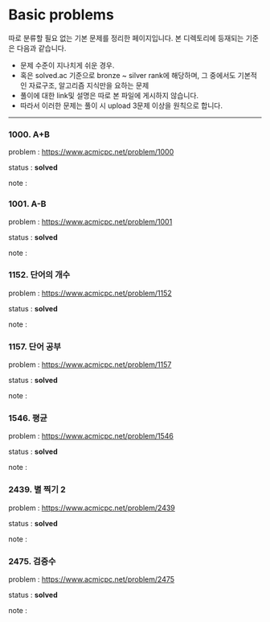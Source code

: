 
# Basic problems

따로 분류할 필요 없는 기본 문제를 정리한 페이지입니다.
본 디렉토리에 등재되는 기준은 다음과 같습니다.

* 문제 수준이 지나치게 쉬운 경우.
* 혹은 solved.ac 기준으로 bronze ~ silver rank에 해당하며, 그 중에서도 기본적인 자료구조, 알고리즘 지식만을 요하는 문제
* 풀이에 대한 link및 설명은 따로 본 파일에 게시하지 않습니다.
* 따라서 이러한 문제는 풀이 시 upload 3문제 이상을 원칙으로 합니다.

---

### 1000. A+B

problem : https://www.acmicpc.net/problem/1000

status : **solved**

note : 

### 1001. A-B

problem : https://www.acmicpc.net/problem/1001

status : **solved**

note : 

### 1152. 단어의 개수

problem : https://www.acmicpc.net/problem/1152

status : **solved**

note : 

### 1157. 단어 공부

problem : https://www.acmicpc.net/problem/1157

status : **solved**

note :

### 1546. 평균

problem : https://www.acmicpc.net/problem/1546

status : **solved**

note : 

### 2439. 별 찍기 2

problem : https://www.acmicpc.net/problem/2439

status : **solved**

note : 

### 2475. 검증수

problem : https://www.acmicpc.net/problem/2475

status : **solved**

note : 
